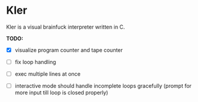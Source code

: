 # Kler
Kler is a visual brainfuck interpreter written in C.

**TODO:**
- [X] visualize program counter and tape counter
- [ ] fix loop handling
- [ ] exec multiple lines at once
- [ ] interactive mode should handle incomplete loops gracefully (prompt for more input till loop is closed properly)

